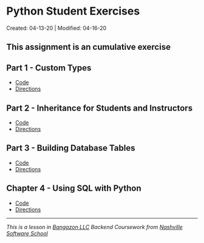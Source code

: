 # Python Student Exercises

Created: 04-13-20 | Modified: 04-16-20

This assignment is an cumulative exercise
---
## Part 1 - Custom Types
- [Code](https://github.com/TrinityTerry/py-student-exercises/blob/part-1/student-exercises/main.py)
- [Directions](https://github.com/TrinityTerry/py-student-exercises/blob/master/directions/part-one.md)

## Part 2 - Inheritance for Students and Instructors
- [Code](https://github.com/TrinityTerry/py-student-exercises/blob/part-2/student_exercises/nss_items/nss_person.py)
- [Directions](https://github.com/TrinityTerry/py-student-exercises/blob/master/directions/part-two.md)


## Part 3 - Building Database Tables
- [Code](https://github.com/TrinityTerry/py-student-exercises/blob/master/studentexercises.sql)
- [Directions](https://github.com/TrinityTerry/py-student-exercises/blob/master/directions/part-three.md)

## Chapter 4 - Using SQL with Python
- [Code](https://github.com/TrinityTerry/py-student-exercises/blob/ch4-sql-with-py/student_exercises/reports.py)
- [Directions](https://github.com/TrinityTerry/py-student-exercises/blob/master/directions/04-sql-with-py.md)

---
_This is a lesson in [Bangazon LLC](https://github.com/nashville-software-school/bangazon-llc) Backend Coursework from [Nashville Software School](https://github.com/nashville-software-school)_